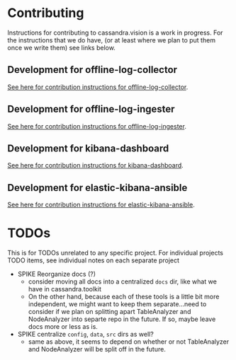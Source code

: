 # Contributing
Instructions for contributing to cassandra.vision is a work in progress. For the instructions that we do have, (or at least where we plan to put them once we write them) see links below.

## Development for offline-log-collector
[See here for contribution instructions for offline-log-collector](../cassandra-analyzer/offline-log-collector/README.md#development).

## Development for offline-log-ingester
[See here for contribution instructions for offline-log-ingester](../cassandra-analyzer/offline-log-ingester/README.md#development).

## Development for kibana-dashboard
[See here for contribution instructions for kibana-dashboard](../cassandra-analyzer/kibana-dashboard/README.md#development).

## Development for elastic-kibana-ansible
[See here for contribution instructions for elastic-kibana-ansible](../elastic-kibana-ansible/README.md#development).

# TODOs
This is for TODOs unrelated to any specific project. For individual projects TODO items, see individual notes on each separate project

- SPIKE Reorganize docs (?)
    * consider moving all docs into a centralized `docs` dir, like what we have in cassandra.toolkit
    * On the other hand, because each of these tools is a little bit more independent, we might want to keep them separate...need to consider if we plan on splitting apart TableAnalyzer and NodeAnalyzer into separte repo in the future. If so, maybe leave docs more or less as is. 
- SPIKE centralize `config`, `data`, `src` dirs as well?
    * same as above, it seems to depend on whether or not TableAnalyzer and NodeAnalyzer will be split off in the future.


